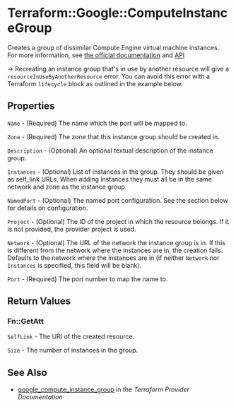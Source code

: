 # Terraform::Google::ComputeInstanceGroup

Creates a group of dissimilar Compute Engine virtual machine instances.
For more information, see [the official documentation](https://cloud.google.com/compute/docs/instance-groups/#unmanaged_instance_groups)
and [API](https://cloud.google.com/compute/docs/reference/latest/instanceGroups)

-> Recreating an instance group that's in use by another resource will give a
`resourceInUseByAnotherResource` error. You can avoid this error with a
Terraform `lifecycle` block as outlined in the example below.

## Properties

`Name` - (Required) The name which the port will be mapped to.

`Zone` - (Required) The zone that this instance group should be created in.

`Description` - (Optional) An optional textual description of the instance group.

`Instances` - (Optional) List of instances in the group. They should be given as self_link URLs. When adding instances they must all be in the same network and zone as the instance group.

`NamedPort` - (Optional) The named port configuration. See the section below for details on configuration.

`Project` - (Optional) The ID of the project in which the resource belongs. If it is not provided, the provider project is used.

`Network` - (Optional) The URL of the network the instance group is in. If this is different from the network where the instances are in, the creation fails. Defaults to the network where the instances are in (if neither `Network` nor `Instances` is specified, this field will be blank).

`Port` - (Required) The port number to map the name to.


## Return Values

### Fn::GetAtt

`SelfLink` - The URI of the created resource.

`Size` - The number of instances in the group.

## See Also

* [google_compute_instance_group](https://www.terraform.io/docs/providers/google/r/compute_instance_group.html) in the _Terraform Provider Documentation_